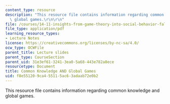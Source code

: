 ```yaml
---
content_type: resource
description: "This resource file contains information regarding common knowledge and\
  \ global games.\r\n\r\n"
file: /courses/14-11-insights-from-game-theory-into-social-behavior-fall-2013/f8e551209ca455115ac63adaab72e0b2_MIT14_11F13_Com_Know_Game.pdf
file_type: application/pdf
learning_resource_types:
- Lecture Notes
license: https://creativecommons.org/licenses/by-nc-sa/4.0/
ocw_type: OCWFile
parent_title: Lecture slides
parent_type: CourseSection
parent_uid: 31e3ef61-3241-3ea0-5a68-443e782a8ece
resourcetype: Document
title: Common Knowledge AND Global Games
uid: f8e55120-9ca4-5511-5ac6-3adaab72e0b2
---
```

This resource file contains information regarding common knowledge and global games.

